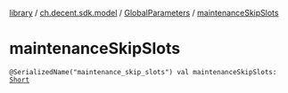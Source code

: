 [library](../../index.md) / [ch.decent.sdk.model](../index.md) / [GlobalParameters](index.md) / [maintenanceSkipSlots](./maintenance-skip-slots.md)

# maintenanceSkipSlots

`@SerializedName("maintenance_skip_slots") val maintenanceSkipSlots: `[`Short`](https://kotlinlang.org/api/latest/jvm/stdlib/kotlin/-short/index.html)